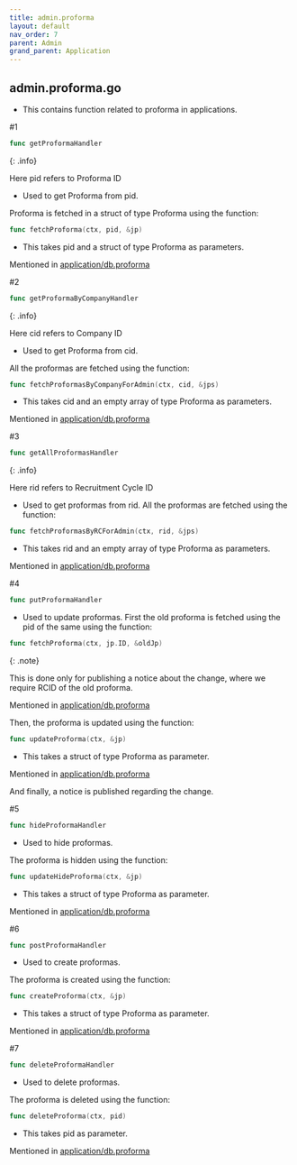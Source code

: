 ```yaml
---
title: admin.proforma
layout: default
nav_order: 7
parent: Admin
grand_parent: Application
---
```

## admin.proforma.go
* This contains function related to proforma in applications.

#1
```go
func getProformaHandler
```
{: .info}

Here pid refers to Proforma ID

* Used to get Proforma from pid.

Proforma is fetched in a struct of type Proforma using the function:
```go
func fetchProforma(ctx, pid, &jp)
```
* This takes pid and a struct of type Proforma as parameters.

Mentioned in [application/db.proforma]()

#2
```go
func getProformaByCompanyHandler
```
{: .info}

Here cid refers to Company ID

* Used to get Proforma from cid.

All the proformas are fetched using the function:
```go
func fetchProformasByCompanyForAdmin(ctx, cid, &jps)
```
* This takes cid and an empty array of type Proforma as parameters.

Mentioned in [application/db.proforma]()

#3
```go
func getAllProformasHandler
```
{: .info}

Here rid refers to Recruitment Cycle ID

* Used to get proformas from rid.
All the proformas are fetched using the function:
```go
func fetchProformasByRCForAdmin(ctx, rid, &jps)
```
* This takes rid and an empty array of type Proforma as parameters.

Mentioned in [application/db.proforma]()

#4
```go
func putProformaHandler
```

* Used to update proformas.
First the old proforma is fetched using the pid of the same using the function:
```go
func fetchProforma(ctx, jp.ID, &oldJp)
```
{: .note}

This is done only for publishing a notice about the change, where we require RCID of the old proforma.

Mentioned in [application/db.proforma]()

Then, the proforma is updated using the function:
```go
func updateProforma(ctx, &jp)
```
* This takes a struct of type Proforma as parameter.

Mentioned in [application/db.proforma]()

And finally, a notice is published regarding the change.

#5
```go
func hideProformaHandler
```

* Used to hide proformas.

The proforma is hidden using the function: 
```go
func updateHideProforma(ctx, &jp)
```
* This takes a struct of type Proforma as parameter.

Mentioned in [application/db.proforma]()

#6
```go
func postProformaHandler
```

* Used to create proformas.

The proforma is created using the function: 
```go
func createProforma(ctx, &jp)
```
* This takes a struct of type Proforma as parameter.

Mentioned in [application/db.proforma]()

#7
```go
func deleteProformaHandler
```

* Used to delete proformas.

The proforma is deleted using the function: 
```go
func deleteProforma(ctx, pid)
```
* This takes pid as parameter.

Mentioned in [application/db.proforma]()

